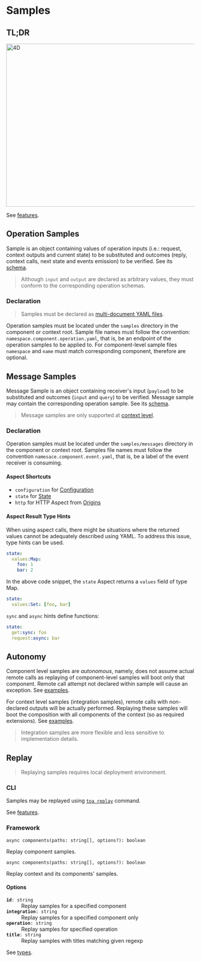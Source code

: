 # Samples

## TL;DR

<a href="https://miro.com/app/board/uXjVOoy0ImU=/?moveToWidget=3458764532091744292&cot=14">
    <picture>
        <source media="(prefers-color-scheme: dark)" srcset="./docs/sampling-dark.jpg">
        <img alt="4D" width="640" height="435" src="./docs/sampling-light.jpg">
    </picture>
</a>

See [features](/features/replay).

## Operation Samples

Sample is an object containing values of operation inputs (i.e.: request, context outputs and
current state) to be substituted and outcomes (reply, context calls, next state and events emission)
to be verified. See its [schema](./src/.replay/.suite/translate/schemas/operation.cos.yaml).

> Although `input` and `output` are declared as arbitrary values, they must conform to the
> corresponding operation schemas.

### Declaration

> Samples must be declared
> as [multi-document YAML files](https://yaml.org/spec/1.2.2/#22-structures).

Operation samples must be located under the `samples` directory in the component or context root.
Sample file names must follow the convention: `namespace.component.operation.yaml`, that is, be an
endpoint of the operation samples to be applied to. For component-level sample files `namespace`
and `name` must match corresponding component, therefore are optional.

## Message Samples

Message Sample is an object containing receiver's input (`payload`) to be substituted and
outcomes (`input` and `query`) to be verified. Message sample may contain the corresponding operation
sample. See its [schema](./src/.replay/.suite/translate/schemas/message.cos.yaml).

> Message samples are only supported at [context level](#autonomy).

### Declaration

Operation samples must be located under the `samples/messages` directory in the component or context
root. Samples file names must follow the convention `namesace.component.event.yaml`, that is, be a
label of the event receiver is consuming.

#### Aspect Shortcuts

- `configuration` for [Configuration](/extensions/configuration)
- `state` for [State](/extensions/state)
- `http` for HTTP Aspect from [Origins](/extensions/origins)

#### Aspect Result Type Hints

When using aspect calls, there might be situations where the returned values cannot be adequately described using YAML.
To address this issue, type hints can be used.

```yaml
state:
  values:Map:
    foo: 1
    bar: 2
```

In the above code snippet, the `state` Aspect returns a `values` field of type Map.

```yaml
state:
  values:Set: [foo, bar]
```

`sync` and `async` hints define functions:

```yaml
state:
  get:sync: foo
  request:async: bar
```

## Autonomy

Component level samples are *autonomous*, namely, does not assume actual remote calls as
replaying of component-level samples will boot only that component. Remote call attempt not declared
within sample will cause an exception.
See [examples](../example/components/math.calculations/samples).

For context level samples (integration samples), remote calls with non-declared outputs will be
actually performed. Replaying these samples will boot the composition with all components of the
context (so as required extensions). See [examples](../example/samples).

> Integration samples are more flexible and less sensitive to implementation details.

## Replay

> Replaying samples requires local deployment environment.

### CLI

Samples may be replayed using [`toa replay`](/runtime/cli/readme.md#replay) command.

See [features](/features/cli/replay.feature).

### Framework

`async components(paths: string[], options?): boolean`

Replay component samples.

`async components(paths: string[], options?): boolean`

Replay context and its components' samples.

#### Options

<dl>
<dt><code><strong>id</strong>: string</code></dt>
<dd>Replay samples for a specified component</dd>

<dt><code><strong>integration</strong>: string</code></dt>
<dd>Replay samples for a specified component only</dd>
<dd></dd>

<dt><code><strong>operation</strong>: string</code></dt>
<dd>Replay samples for specified operation</dd>

<dt><code><strong>title</strong>: string</code></dt>
<dd>Replay samples with titles matching given regexp</dd>

</dl>

See [types](types/suite.d.ts).
